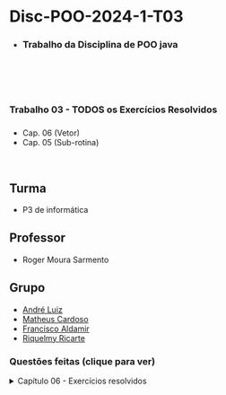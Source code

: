 # Disc-POO-2024-1-T03
* <h3>Trabalho da Disciplina de POO java<h3>
<br>
<br>

# <h3> Trabalho 03 - TODOS os Exercícios Resolvidos  <h3>
* Cap. 06 (Vetor) 
* Cap. 05 (Sub-rotina)
<br>

 ## Turma
  - P3 de informática

  ## Professor
  - Roger Moura Sarmento

  ## Grupo
  - [André Luiz](https://github.com/Andre-Luiz-lopes)
  - [Matheus Cardoso](https://github.com/matheusct27)
  - [Francisco Aldamir](https://github.com/aldamir007)
  - [Riquelmy Ricarte](https://github.com/Riquelmy77)

### Questões feitas (clique para ver)
<details>
  <summary>Capítulo 06 - Exercícios resolvidos</summary>

<details>
  <summary>Capítulo 08 - Exercícios resolvidos</summary>







